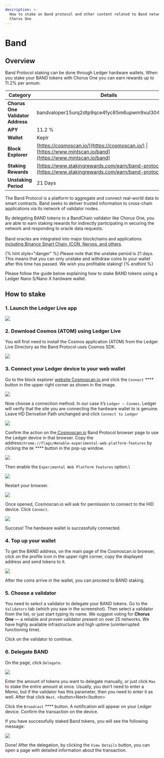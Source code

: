 ```yaml
---
description: >-
  How to stake on Band protocol and other content related to Band network by
  Chorus One
---
```


# Band

## Overview

Band Protocol staking can be done through Ledger hardware wallets. When you stake your BAND tokens with Chorus One you can earn rewards up to 11.2% per annum.

| Category                         | Details                                                                                                        |
| -------------------------------- | -------------------------------------------------------------------------------------------------------------- |
| **Chorus One Validator Address** | bandvaloper15urq2dtp9qce4fyc85m6upwm9xul3049fz627w                                                             |
| **APY**                          | 11.2 %                                                                                                         |
| **Wallet**                       | Keplr                                                                                                          |
| **Block Explorer**               | [https://cosmoscan.io/](https://cosmoscan.io/) \| [https://www.mintscan.io/band](https://www.mintscan.io/band) |
| **Staking Rewards**              | [https://www.stakingrewards.com/earn/band-protocol/](https://www.stakingrewards.com/earn/band-protocol/)       |
| **Unstaking Period**             | 21 Days                                                                                                        |

The Band Protocol is a platform to aggregate and connect real-world data to smart contracts. Band seeks to deliver trusted information to cross-chain applications via its network of validator nodes.&#x20;

By delegating BAND tokens to a BandChain validator like Chorus One, you are able to earn staking rewards for indirectly participating in securing the network and responding to oracle data requests.\
\
Band oracles are integrated into major blockchains and applications [including Binance Smart Chain, ICON, Nervos, and others](https://medium.com/bandprotocol/partnerships/home).

{% hint style="danger" %}
Please note that the unstake period is 21 days. This means that you can only unstake and withdraw coins to your wallet after this time has passed. We wish you profitable staking!
{% endhint %}

Please follow the guide below explaining how to stake BAND tokens using a Ledger Nano S/Nano X hardware wallet.

## How to stake

### 1. Launch the Ledger Live app <a href="#9465" id="9465"></a>

![](../.gitbook/assets/image.png)

### 2. Download Cosmos (ATOM) using Ledger Live <a href="#d11a" id="d11a"></a>

You will first need to install the Cosmos application (ATOM) from the Ledger Live Directory as the Band Protocol uses Cosmos SDK.

![](<../.gitbook/assets/image (1).png>)

### 3. Connect your Ledger device to your web wallet <a href="#a8cf" id="a8cf"></a>

Go to the block explorer [website Cosmoscan.io ](http://cosmoscan.io/)and click the `Connect` _****_ button in the upper right corner as shown in the image.

![](<../.gitbook/assets/image (2).png>)

Now choose a connection method. In our case it’s `Ledger — Cosmos`. Ledger will verify that the site you are connecting the hardware wallet to is genuine. Leave HD Derivation Path unchanged and click `Connect to Ledger`

![](<../.gitbook/assets/image (3).png>)

Confirm the action on the[ Cosmoscan.io](http://cosmoscan.io/) Band Protocol browser page to use the Ledger device in that browser. Copy the address`chrome://flags/#enable-experimental-web-platform-features` by clicking the `OK` _****_ button in the pop-up window.

![](<../.gitbook/assets/image (4).png>)

Then enable the `Experimental Web Platform Features` option.\


![](<../.gitbook/assets/image (5).png>)

Restart your browser.

![](<../.gitbook/assets/image (6).png>)

Once opened, Cosmoscan.io will ask for permission to connect to the HID device. Click `Connect`.

![](<../.gitbook/assets/image (9).png>)

Success! The hardware wallet is successfully connected.

### 4. Top up your wallet <a href="#2d33" id="2d33"></a>

To get the BAND address, on the main page of the Cosmoscan.io browser, click on the profile icon in the upper right corner, copy the displayed address and send tokens to it.

![](<../.gitbook/assets/image (8).png>)

After the coins arrive in the wallet, you can proceed to BAND staking.

### 5. Choose a validator <a href="#06f0" id="06f0"></a>

You need to select a validator to delegate your BAND tokens. Go to the `Validators` tab (which you saw in the screenshot). Then select a validator from the list, or just start typing its name. We suggest voting for **Chorus One** — a reliable and proven validator present on over 25 networks. We have highly available infrastructure and high uptime (uninterrupted functioning time).

Click on the validator to continue.

### 6. Delegate BAND <a href="#6a1c" id="6a1c"></a>

On the page, click `Delegate`.

![](<../.gitbook/assets/image (13).png>)

Enter the amount of tokens you want to delegate manually, or just click `Max` to stake the entire amount at once. Usually, you don’t need to enter a Memo, but if the validator has this parameter, then you need to enter it as well. After that click `Next`. \<button>Next\</button>

Click the `Broadcast` _****_ button. A notification will appear on your Ledger device. Confirm the transaction on the device.

If you have successfully staked Band tokens, you will see the following message:

![](<../.gitbook/assets/image (12).png>)

Done! After the delegation, by clicking the `View Details` button, you can open a page with detailed information about the transaction.
